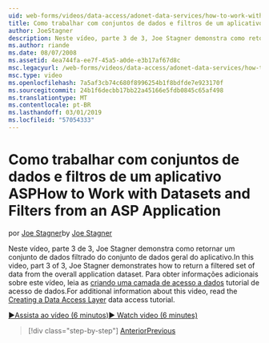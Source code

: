 ```yaml
---
uid: web-forms/videos/data-access/adonet-data-services/how-to-work-with-datasets-and-filters-from-an-asp-application
title: Como trabalhar com conjuntos de dados e filtros de um aplicativo ASP | Microsoft Docs
author: JoeStagner
description: Neste vídeo, parte 3 de 3, Joe Stagner demonstra como retornar um conjunto de dados filtrado do conjunto de dados geral do aplicativo. Para ab informações adicionais...
ms.author: riande
ms.date: 08/07/2008
ms.assetid: 4ea744fa-ee7f-45a5-a0de-e3b17af67d8c
msc.legacyurl: /web-forms/videos/data-access/adonet-data-services/how-to-work-with-datasets-and-filters-from-an-asp-application
msc.type: video
ms.openlocfilehash: 7a5af3cb74c680f8996254b1f8bdfde7e923170f
ms.sourcegitcommit: 24b1f6decbb17bb22a45166e5fdb0845c65af498
ms.translationtype: MT
ms.contentlocale: pt-BR
ms.lasthandoff: 03/01/2019
ms.locfileid: "57054333"
---
```

<a name="how-to-work-with-datasets-and-filters-from-an-asp-application"></a><span data-ttu-id="1dfd1-104">Como trabalhar com conjuntos de dados e filtros de um aplicativo ASP</span><span class="sxs-lookup"><span data-stu-id="1dfd1-104">How to Work with Datasets and Filters from an ASP Application</span></span>
====================
<span data-ttu-id="1dfd1-105">por [Joe Stagner](https://github.com/JoeStagner)</span><span class="sxs-lookup"><span data-stu-id="1dfd1-105">by [Joe Stagner](https://github.com/JoeStagner)</span></span>

<span data-ttu-id="1dfd1-106">Neste vídeo, parte 3 de 3, Joe Stagner demonstra como retornar um conjunto de dados filtrado do conjunto de dados geral do aplicativo.</span><span class="sxs-lookup"><span data-stu-id="1dfd1-106">In this video, part 3 of 3, Joe Stagner demonstrates how to return a filtered set of data from the overall application dataset.</span></span> <span data-ttu-id="1dfd1-107">Para obter informações adicionais sobre este vídeo, leia as [criando uma camada de acesso a dados](../../../overview/data-access/introduction/creating-a-data-access-layer-vb.md) tutorial de acesso de dados.</span><span class="sxs-lookup"><span data-stu-id="1dfd1-107">For additional information about this video, read the [Creating a Data Access Layer](../../../overview/data-access/introduction/creating-a-data-access-layer-vb.md) data access tutorial.</span></span>

[<span data-ttu-id="1dfd1-108">&#9654;Assista ao vídeo (6 minutos)</span><span class="sxs-lookup"><span data-stu-id="1dfd1-108">&#9654; Watch video (6 minutes)</span></span>](https://channel9.msdn.com/Blogs/ASP-NET-Site-Videos/how-to-work-with-datasets-and-filters-from-an-asp-application)

> [!div class="step-by-step"]
> [<span data-ttu-id="1dfd1-109">Anterior</span><span class="sxs-lookup"><span data-stu-id="1dfd1-109">Previous</span></span>](how-to-manually-bind-a-dataset-to-a-datagrid.md)
